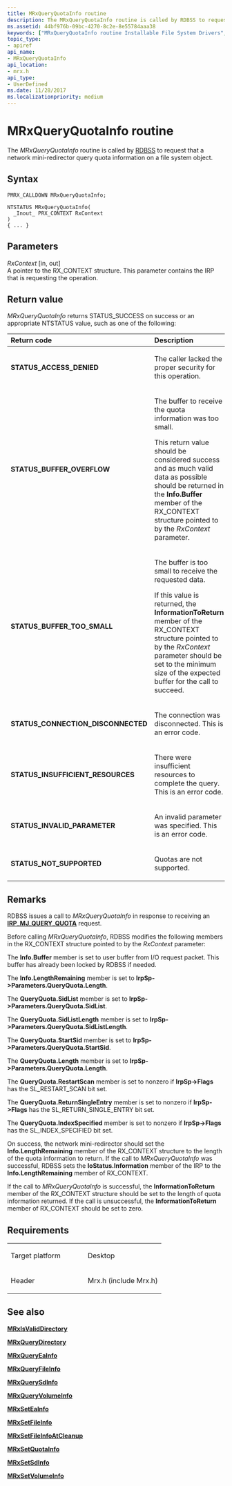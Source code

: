 ```yaml
---
title: MRxQueryQuotaInfo routine
description: The MRxQueryQuotaInfo routine is called by RDBSS to request that a network mini-redirector query quota information on a file system object.
ms.assetid: 44bf976b-09bc-4270-8c2e-8e55784aaa38
keywords: ["MRxQueryQuotaInfo routine Installable File System Drivers", "PMRX_CALLDOWN"]
topic_type:
- apiref
api_name:
- MRxQueryQuotaInfo
api_location:
- mrx.h
api_type:
- UserDefined
ms.date: 11/28/2017
ms.localizationpriority: medium
---
```


# MRxQueryQuotaInfo routine


The *MRxQueryQuotaInfo* routine is called by [RDBSS](https://docs.microsoft.com/windows-hardware/drivers/ifs/the-rdbss-driver-and-library) to request that a network mini-redirector query quota information on a file system object.

Syntax
------

```ManagedCPlusPlus
PMRX_CALLDOWN MRxQueryQuotaInfo;

NTSTATUS MRxQueryQuotaInfo(
  _Inout_ PRX_CONTEXT RxContext
)
{ ... }
```

Parameters
----------

*RxContext* \[in, out\]  
A pointer to the RX\_CONTEXT structure. This parameter contains the IRP that is requesting the operation.

Return value
------------

*MRxQueryQuotaInfo* returns STATUS\_SUCCESS on success or an appropriate NTSTATUS value, such as one of the following:

<table>
<colgroup>
<col width="50%" />
<col width="50%" />
</colgroup>
<thead>
<tr class="header">
<th align="left">Return code</th>
<th align="left">Description</th>
</tr>
</thead>
<tbody>
<tr class="odd">
<td align="left"><strong>STATUS_ACCESS_DENIED</strong></td>
<td align="left"><p>The caller lacked the proper security for this operation.</p></td>
</tr>
<tr class="even">
<td align="left"><strong>STATUS_BUFFER_OVERFLOW</strong></td>
<td align="left"><p>The buffer to receive the quota information was too small.</p>
<p>This return value should be considered success and as much valid data as possible should be returned in the <strong>Info.Buffer</strong> member of the RX_CONTEXT structure pointed to by the <em>RxContext</em> parameter.</p></td>
</tr>
<tr class="odd">
<td align="left"><strong>STATUS_BUFFER_TOO_SMALL</strong></td>
<td align="left"><p>The buffer is too small to receive the requested data.</p>
<p>If this value is returned, the <strong>InformationToReturn</strong> member of the RX_CONTEXT structure pointed to by the <em>RxContext</em> parameter should be set to the minimum size of the expected buffer for the call to succeed.</p></td>
</tr>
<tr class="even">
<td align="left"><strong>STATUS_CONNECTION_DISCONNECTED</strong></td>
<td align="left"><p>The connection was disconnected. This is an error code.</p></td>
</tr>
<tr class="odd">
<td align="left"><strong>STATUS_INSUFFICIENT_RESOURCES</strong></td>
<td align="left"><p>There were insufficient resources to complete the query. This is an error code.</p></td>
</tr>
<tr class="even">
<td align="left"><strong>STATUS_INVALID_PARAMETER</strong></td>
<td align="left"><p>An invalid parameter was specified. This is an error code.</p></td>
</tr>
<tr class="odd">
<td align="left"><strong>STATUS_NOT_SUPPORTED</strong></td>
<td align="left"><p>Quotas are not supported.</p></td>
</tr>
</tbody>
</table>

 

Remarks
-------

RDBSS issues a call to *MRxQueryQuotaInfo* in response to receiving an [**IRP\_MJ\_QUERY\_QUOTA**](irp-mj-query-quota.md) request.

Before calling *MRxQueryQuotaInfo*, RDBSS modifies the following members in the RX\_CONTEXT structure pointed to by the *RxContext* parameter:

The **Info.Buffer** member is set to user buffer from I/O request packet. This buffer has already been locked by RDBSS if needed.

The **Info.LengthRemaining** member is set to **IrpSp-&gt;Parameters.QueryQuota.Length**.

The **QueryQuota.SidList** member is set to **IrpSp-&gt;Parameters.QueryQuota.SidList**.

The **QueryQuota.SidListLength** member is set to **IrpSp-&gt;Parameters.QueryQuota.SidListLength**.

The **QueryQuota.StartSid** member is set to **IrpSp-&gt;Parameters.QueryQuota.StartSid**.

The **QueryQuota.Length** member is set to **IrpSp-&gt;Parameters.QueryQuota.Length**.

The **QueryQuota.RestartScan** member is set to nonzero if **IrpSp-&gt;Flags** has the SL\_RESTART\_SCAN bit set.

The **QueryQuota.ReturnSingleEntry** member is set to nonzero if **IrpSp-&gt;Flags** has the SL\_RETURN\_SINGLE\_ENTRY bit set.

The **QueryQuota.IndexSpecified** member is set to nonzero if **IrpSp-&gt;Flags** has the SL\_INDEX\_SPECIFIED bit set.

On success, the network mini-redirector should set the **Info.LengthRemaining** member of the RX\_CONTEXT structure to the length of the quota information to return. If the call to *MRxQueryQuotaInfo* was successful, RDBSS sets the **IoStatus.Information** member of the IRP to the **Info.LengthRemaining** member of RX\_CONTEXT.

If the call to *MRxQueryQuotaInfo* is successful, the **InformationToReturn** member of the RX\_CONTEXT structure should be set to the length of quota information returned. If the call is unsuccessful, the **InformationToReturn** member of RX\_CONTEXT should be set to zero.

Requirements
------------

<table>
<colgroup>
<col width="50%" />
<col width="50%" />
</colgroup>
<tbody>
<tr class="odd">
<td align="left"><p>Target platform</p></td>
<td align="left">Desktop</td>
</tr>
<tr class="even">
<td align="left"><p>Header</p></td>
<td align="left">Mrx.h (include Mrx.h)</td>
</tr>
</tbody>
</table>

## See also


[**MRxIsValidDirectory**](https://docs.microsoft.com/windows-hardware/drivers/ddi/mrx/nc-mrx-pmrx_chkdir_calldown)

[**MRxQueryDirectory**](mrxquerydirectory.md)

[**MRxQueryEaInfo**](mrxqueryeainfo.md)

[**MRxQueryFileInfo**](mrxqueryfileinfo.md)

[**MRxQuerySdInfo**](mrxquerysdinfo.md)

[**MRxQueryVolumeInfo**](mrxqueryvolumeinfo.md)

[**MRxSetEaInfo**](mrxseteainfo.md)

[**MRxSetFileInfo**](mrxsetfileinfo.md)

[**MRxSetFileInfoAtCleanup**](mrxsetfileinfoatcleanup.md)

[**MRxSetQuotaInfo**](mrxsetquotainfo.md)

[**MRxSetSdInfo**](mrxsetsdinfo.md)

[**MRxSetVolumeInfo**](mrxsetvolumeinfo.md)

 

 






